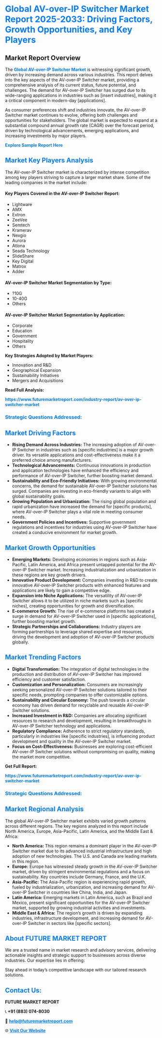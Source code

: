 <h1 style="color: #007BFF;">Global AV-over-IP Switcher Market Report 2025-2033: Driving Factors, Growth Opportunities, and Key Players</h1>

<section id="overview">
<h2>Market Report Overview</h2>
<p>The <a href="https://www.futuremarketreport.com/industry-report/av-over-ip-switcher-market" style="color: #007BFF; text-decoration: none;"><strong>Global AV-over-IP Switcher Market</strong></a> is witnessing significant growth, driven by increasing demand across various industries. This report delves into the key aspects of the AV-over-IP Switcher market, providing a comprehensive analysis of its current status, future potential, and challenges. The demand for AV-over-IP Switcher has surged due to its wide-ranging applications in industries such as [insert industries], making it a critical component in modern-day [applications].</p>
<p>As consumer preferences shift and industries innovate, the AV-over-IP Switcher market continues to evolve, offering both challenges and opportunities for stakeholders. The global market is expected to expand at a substantial compound annual growth rate (CAGR) over the forecast period, driven by technological advancements, emerging applications, and increasing investments by major players.</p>
</section>

<section id="overview">
<p><a href="https://www.futuremarketreport.com/request-sample/reportId=75994" style="color: #007BFF; text-decoration: none;"><strong>Explore Sample Report Here</strong></a></p>
</section>

<section id="key-players">
<h2 style="color: #007BFF;">Market Key Players Analysis</h2>
<p>The AV-over-IP Switcher market is characterized by intense competition among key players striving to capture a larger market share. Some of the leading companies in the market include:</p>
<h4>Key Players Covered in the AV-over-IP Switcher Report:</h4>
<ul><li>Lightware</li><li>AMX</li><li>Extron</li><li>ZeeVee</li><li>Semtech</li><li>Kramerav</li><li>Nexgio</li><li>Aurora</li><li>Atlona</li><li>Seada Technology</li><li>SlideShare</li><li>Key Digital</li><li>Matrox</li><li>Adder</li></ul>
<h4>AV-over-IP Switcher Market Segmentation by Type:</h4>
<ul><li>?10G</li><li>10-40G</li><li>Others</li></ul>

<h4>AV-over-IP Switcher Market Segmentation by Application:</h4>
<ul><li>Corporate</li><li>Education</li><li>Government</li><li>Hospitality</li><li>Others</li></ul>
<p><strong>Key Strategies Adopted by Market Players:</strong></p>
<ul>
<li>Innovation and R&D</li>
<li>Geographical Expansion</li>
<li>Sustainability Initiatives</li>
<li>Mergers and Acquisitions</li>
</ul>
</section>

<section>
<p><strong>Read Full Analysis: </strong></p><a href="https://www.futuremarketreport.com/industry-report/av-over-ip-switcher-market" style="color: #007BFF; text-decoration: none;"><strong>https://www.futuremarketreport.com/industry-report/av-over-ip-switcher-market</strong></a>
<h3 style="color: #007BFF;">Strategic Questions Addressed:</h3>
</section>

<section id="driving-factors">
<h2 style="color: #007BFF;">Market Driving Factors</h2>
<ul>
<li><strong>Rising Demand Across Industries:</strong> The increasing adoption of AV-over-IP Switcher in industries such as [specific industries] is a major growth driver. Its versatile applications and cost-effectiveness make it a preferred choice among manufacturers.</li>
<li><strong>Technological Advancements:</strong> Continuous innovations in production and application technologies have enhanced the efficiency and performance of AV-over-IP Switcher, further boosting market demand.</li>
<li><strong>Sustainability and Eco-Friendly Initiatives:</strong> With growing environmental concerns, the demand for sustainable AV-over-IP Switcher solutions has surged. Companies are investing in eco-friendly variants to align with global sustainability goals.</li>
<li><strong>Growing Population and Urbanization:</strong> The rising global population and rapid urbanization have increased the demand for [specific products], where AV-over-IP Switcher plays a vital role in meeting consumer needs.</li>
<li><strong>Government Policies and Incentives:</strong> Supportive government regulations and incentives for industries using AV-over-IP Switcher have created a conducive environment for market growth.</li>
</ul>
</section>

<section id="growth-opportunities">
<h2 style="color: #007BFF;">Market Growth Opportunities</h2>
<ul>
<li><strong>Emerging Markets:</strong> Developing economies in regions such as Asia-Pacific, Latin America, and Africa present untapped potential for the AV-over-IP Switcher market. Increasing industrialization and urbanization in these regions are key growth drivers.</li>
<li><strong>Innovative Product Development:</strong> Companies investing in R&D to create innovative AV-over-IP Switcher products with enhanced features and applications are likely to gain a competitive edge.</li>
<li><strong>Expansion into Niche Applications:</strong> The versatility of AV-over-IP Switcher allows it to be utilized in niche markets such as [specific niches], creating opportunities for growth and diversification.</li>
<li><strong>E-commerce Growth:</strong> The rise of e-commerce platforms has created a surge in demand for AV-over-IP Switcher used in [specific applications], further boosting market growth.</li>
<li><strong>Strategic Partnerships and Collaborations:</strong> Industry players are forming partnerships to leverage shared expertise and resources, driving the development and adoption of AV-over-IP Switcher products globally.</li>
</ul>
</section>

<section id="trending-factors">
<h2 style="color: #007BFF;">Market Trending Factors</h2>
<ul>
<li><strong>Digital Transformation:</strong> The integration of digital technologies in the production and distribution of AV-over-IP Switcher has improved efficiency and customer satisfaction.</li>
<li><strong>Customization and Personalization:</strong> Consumers are increasingly seeking personalized AV-over-IP Switcher solutions tailored to their specific needs, prompting companies to offer customizable options.</li>
<li><strong>Sustainability and Circular Economy:</strong> The push towards a circular economy has driven demand for recyclable and reusable AV-over-IP Switcher solutions.</li>
<li><strong>Increased Investment in R&D:</strong> Companies are allocating significant resources to research and development, resulting in breakthroughs in AV-over-IP Switcher technology and applications.</li>
<li><strong>Regulatory Compliance:</strong> Adherence to strict regulatory standards, particularly in industries like [specific industries], is influencing product development and quality in the AV-over-IP Switcher market.</li>
<li><strong>Focus on Cost-Effectiveness:</strong> Businesses are exploring cost-efficient AV-over-IP Switcher solutions without compromising on quality, making the market more competitive.</li>
</ul>
</section>

<section>
<p><strong>Get Full Report: </strong></p><a href="https://www.futuremarketreport.com/industry-report/av-over-ip-switcher-market" style="color: #007BFF; text-decoration: none;"><strong>https://www.futuremarketreport.com/industry-report/av-over-ip-switcher-market</strong></a>
<h3 style="color: #007BFF;">Strategic Questions Addressed:</h3>
</section>


<section id="regional-analysis">
<h2 style="color: #007BFF;">Market Regional Analysis</h2>
<p>The global AV-over-IP Switcher market exhibits varied growth patterns across different regions. The key regions analyzed in this report include North America, Europe, Asia-Pacific, Latin America, and the Middle East & Africa:</p>
<ul>
<li><strong>North America:</strong> This region remains a dominant player in the AV-over-IP Switcher market due to its advanced industrial infrastructure and high adoption of new technologies. The U.S. and Canada are leading markets in this region.</li>
<li><strong>Europe:</strong> Europe has witnessed steady growth in the AV-over-IP Switcher market, driven by stringent environmental regulations and a focus on sustainability. Key countries include Germany, France, and the U.K.</li>
<li><strong>Asia-Pacific:</strong> The Asia-Pacific region is experiencing rapid growth, fueled by industrialization, urbanization, and increasing demand for AV-over-IP Switcher in countries like China, India, and Japan.</li>
<li><strong>Latin America:</strong> Emerging markets in Latin America, such as Brazil and Mexico, present significant opportunities for the AV-over-IP Switcher market, supported by growing industrial activities and investments.</li>
<li><strong>Middle East & Africa:</strong> The region’s growth is driven by expanding industries, infrastructure development, and increasing demand for AV-over-IP Switcher in sectors like [specific sectors].</li>
</ul>
</section>

<footer>
<h2 style="color: #007BFF;">About FUTURE MARKET REPORT</h2>
<p>We are a trusted name in market research and advisory services, delivering actionable insights and strategic support to businesses across diverse industries. Our expertise lies in offering:</p>

<p>Stay ahead in today’s competitive landscape with our tailored research solutions.</p>

<h2 style="color: #007BFF;">Contact Us:</h2>
<p><strong>FUTURE MARKET REPORT</strong></p>
<p>📞 <strong>+91 (883) 074-8030</strong></p>
<p>📧 <strong><a href="mailto:help@futuremarketreport.com" style="color: #007BFF;">help@futuremarketreport.com</a></strong></p>
<p>🌐 <strong><a href="https://www.futuremarketreport.com/" style="color: #007BFF;">Visit Our Website</a></strong></p>
</footer>